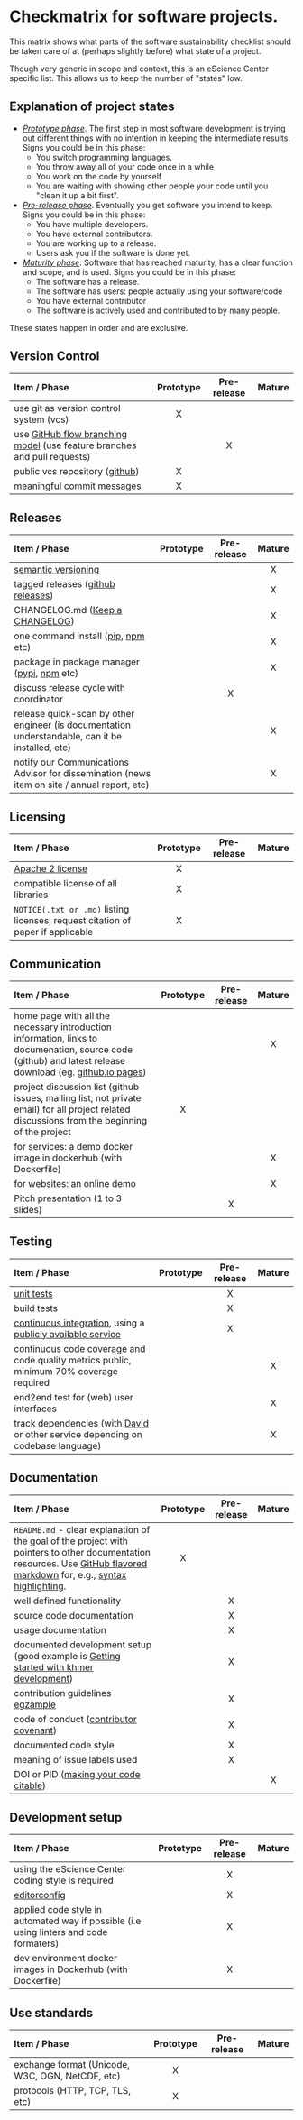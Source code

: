 # Checkmatrix for software projects.

This matrix shows what parts of the software sustainability checklist should be taken care of at (perhaps slightly before) what state of a project.

Though very generic in scope and context, this is an eScience Center specific list. This allows us to keep the number of "states" low.

## Explanation of project states

- [*Prototype phase*](checklist/checklist_prototype.md). The first step in most software development is trying out different things with no intention in keeping the intermediate results. Signs you could be in this phase:
  - You switch programming languages.
  - You throw away all of your code once in a while
  - You work on the code by yourself
  - You are waiting with showing other people your code until you "clean it up a bit first".
- [*Pre-release phase*](checklist/checklist_prerelease.md). Eventually you get software you intend to keep. Signs you could be in this phase:
  - You have multiple developers.
  - You have external contributors.
  - You are working up to a release.
  - Users ask you if the software is done yet.
- [*Maturity phase*](checklist/checklist_mature.md): Software that has reached maturity, has a clear function and scope, and is used. Signs you could be in this phase:
  - The software has a release.
  - The software has users: people actually using your software/code
  - You have external contributor
  - The software is actively used and contributed to by many people.

These states happen in order and are exclusive.

## Version Control

Item / Phase | Prototype | Pre-release | Mature |
:------------|:---------:|:-----------:|:------:|
use git as version control system (vcs)|X||
use [GitHub flow branching model](https://guides.github.com/introduction/flow/) (use feature branches and pull requests)||X|
public vcs repository ([github](https://github.com/))|X||
meaningful commit messages|X||


## Releases

Item / Phase | Prototype | Pre-release | Mature |
:------------|:---------:|:-----------:|:------:|
[semantic versioning](http://semver.org/)|||X
tagged releases ([github releases](https://help.github.com/categories/releases/))|||X
CHANGELOG.md ([Keep a CHANGELOG](http://keepachangelog.com/))|||X
one command install ([pip](https://pypi.python.org/pypi/pip), [npm](https://www.npmjs.com/package/npm) etc)|||X
package in package manager ([pypi](https://pypi.python.org/pypi), [npm](https://www.npmjs.com/) etc)|||X
discuss release cycle with coordinator||X|
release quick-scan by other engineer (is documentation understandable, can it be installed, etc)|||X
notify our Communications Advisor for dissemination (news item on site / annual report, etc)|||X

## Licensing

Item / Phase | Prototype | Pre-release | Mature |
:------------|:---------:|:-----------:|:------:|
[Apache 2 license](http://www.apache.org/licenses/LICENSE-2.0)|X||
compatible license of all libraries|X||
`NOTICE(.txt or .md)` listing licenses, request citation of paper if applicable|X||

## Communication

Item / Phase | Prototype | Pre-release | Mature |
:------------|:---------:|:-----------:|:------:|
home page with all the necessary introduction information, links to documenation, source code (github) and latest release download (eg. [github.io pages](https://pages.github.com/))|||X
project discussion list (github issues, mailing list, not private email) for all project related discussions from the beginning of the project|X||
for services: a demo docker image in dockerhub (with Dockerfile)|||X
for websites: an online demo|||X
Pitch presentation (1 to 3 slides)||X|

## Testing

Item / Phase | Prototype | Pre-release | Mature |
:------------|:---------:|:-----------:|:------:|
[unit tests](https://en.wikipedia.org/wiki/Unit_testing)||X|
build tests||X|
[continuous integration](https://en.wikipedia.org/wiki/Continuous_integration), using a [publicly available service](../best_practices/testing.md#Online-services-for-continuous-integration)||X|
continuous code coverage and code quality metrics public, minimum 70% coverage required|||X
end2end test for (web) user interfaces|||X
track dependencies (with [David](https://david-dm.org/) or other service depending on codebase language)|||X

## Documentation

Item / Phase | Prototype | Pre-release | Mature |
:------------|:---------:|:-----------:|:------:|
`README.md` - clear explanation of the goal of the project with pointers to other documentation resources. Use [GitHub flavored markdown](https://help.github.com/categories/writing-on-github) for, e.g., [syntax highlighting](https://help.github.com/articles/creating-and-highlighting-code-blocks).|X||
well defined functionality||X|
source code documentation||X|
usage documentation||X|
documented development setup (good example is [Getting started with khmer development](http://khmer.readthedocs.org/en/latest/dev/getting-started.html))||X|
contribution guidelines [egzample](https://github.com/angular/angular.js/blob/master/CONTRIBUTING.md)||X|
code of conduct ([contributor covenant](http://contributor-covenant.org/))||X|
documented code style||X|
meaning of issue labels used||X|
DOI or PID ([making your code citable](https://guides.github.com/activities/citable-code/))|||X


## Development setup

Item / Phase | Prototype | Pre-release | Mature |
:------------|:---------:|:-----------:|:------:|
using the eScience Center coding style is required||X|
[editorconfig](http://editorconfig.org/)||X|
applied code style in automated way if possible (i.e using linters and code formaters)||X|
dev environment docker images in Dockerhub (with Dockerfile)||X|

## Use standards

Item / Phase | Prototype | Pre-release | Mature |
:------------|:---------:|:-----------:|:------:|
exchange format (Unicode, W3C, OGN, NetCDF, etc)|X||
protocols (HTTP, TCP, TLS, etc)|X||
